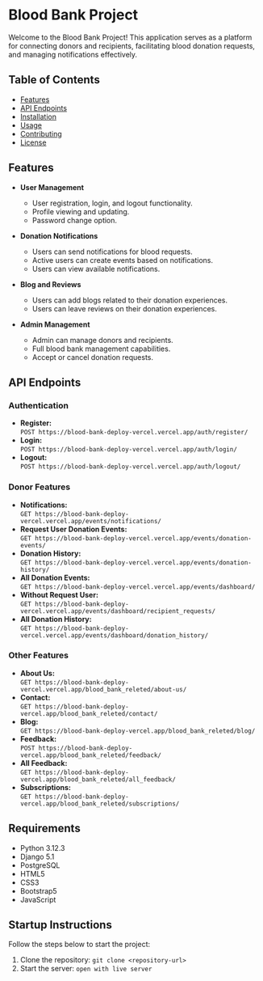 # Blood Bank Project

Welcome to the Blood Bank Project! This application serves as a platform for connecting donors and recipients, facilitating blood donation requests, and managing notifications effectively.

## Table of Contents
- [Features](#features)
- [API Endpoints](#api-endpoints)
- [Installation](#installation)
- [Usage](#usage)
- [Contributing](#contributing)
- [License](#license)

## Features

- **User Management**
  - User registration, login, and logout functionality.
  - Profile viewing and updating.
  - Password change option.

- **Donation Notifications**
  - Users can send notifications for blood requests.
  - Active users can create events based on notifications.
  - Users can view available notifications.

- **Blog and Reviews**
  - Users can add blogs related to their donation experiences.
  - Users can leave reviews on their donation experiences.

- **Admin Management**
  - Admin can manage donors and recipients.
  - Full blood bank management capabilities.
  - Accept or cancel donation requests.

## API Endpoints

### Authentication
- **Register:**  
  `POST https://blood-bank-deploy-vercel.vercel.app/auth/register/`
- **Login:**  
  `POST https://blood-bank-deploy-vercel.vercel.app/auth/login/`
- **Logout:**  
  `POST https://blood-bank-deploy-vercel.vercel.app/auth/logout/`

### Donor Features
- **Notifications:**  
  `GET https://blood-bank-deploy-vercel.vercel.app/events/notifications/`
- **Request User Donation Events:**  
  `GET https://blood-bank-deploy-vercel.vercel.app/events/donation-events/`
- **Donation History:**  
  `GET https://blood-bank-deploy-vercel.vercel.app/events/donation-history/`
- **All Donation Events:**  
  `GET https://blood-bank-deploy-vercel.vercel.app/events/dashboard/`
- **Without Request User:**  
  `GET https://blood-bank-deploy-vercel.vercel.app/events/dashboard/recipient_requests/`
- **All Donation History:**  
  `GET https://blood-bank-deploy-vercel.vercel.app/events/dashboard/donation_history/`

### Other Features
- **About Us:**  
  `GET https://blood-bank-deploy-vercel.vercel.app/blood_bank_releted/about-us/`
- **Contact:**  
  `GET https://blood-bank-deploy-vercel.app/blood_bank_releted/contact/`
- **Blog:**  
  `GET https://blood-bank-deploy-vercel.app/blood_bank_releted/blog/`
- **Feedback:**  
  `POST https://blood-bank-deploy-vercel.app/blood_bank_releted/feedback/`
- **All Feedback:**  
  `GET https://blood-bank-deploy-vercel.app/blood_bank_releted/all_feedback/`
- **Subscriptions:**  
  `GET https://blood-bank-deploy-vercel.app/blood_bank_releted/subscriptions/`

## Requirements
- Python 3.12.3
- Django 5.1
- PostgreSQL
- HTML5
- CSS3
- Bootstrap5
- JavaScript 

## Startup Instructions
Follow the steps below to start the project:
1. Clone the repository: `git clone <repository-url>`
3. Start the server: `open with live server`

